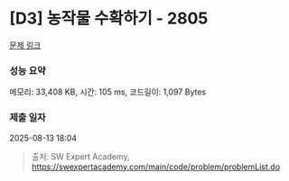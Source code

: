 # [D3] 농작물 수확하기 - 2805 

[문제 링크](https://swexpertacademy.com/main/code/problem/problemDetail.do?contestProbId=AV7GLXqKAWYDFAXB) 

### 성능 요약

메모리: 33,408 KB, 시간: 105 ms, 코드길이: 1,097 Bytes

### 제출 일자

2025-08-13 18:04



> 출처: SW Expert Academy, https://swexpertacademy.com/main/code/problem/problemList.do